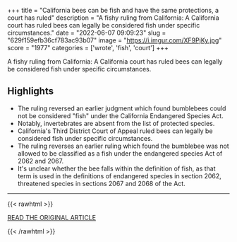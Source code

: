 +++
title = "California bees can be fish and have the same protections, a court has ruled"
description = "A fishy ruling from California: A California court has ruled bees can legally be considered fish under specific circumstances."
date = "2022-06-07 09:09:23"
slug = "629f159efb36cf783ac93b07"
image = "https://i.imgur.com/XF9PjKy.jpg"
score = "1977"
categories = ['wrote', 'fish', 'court']
+++

A fishy ruling from California: A California court has ruled bees can legally be considered fish under specific circumstances.

## Highlights

- The ruling reversed an earlier judgment which found bumblebees could not be considered "fish" under the California Endangered Species Act.
- Notably, invertebrates are absent from the list of protected species.
- California's Third District Court of Appeal ruled bees can legally be considered fish under specific circumstances.
- The ruling reverses an earlier ruling which found the bumblebee was not allowed to be classified as a fish under the endangered species Act of 2062 and 2067.
- It's unclear whether the bee falls within the definition of fish, as that term is used in the definitions of endangered species in section 2062, threatened species in sections 2067 and 2068 of the Act.

---

{{< rawhtml >}}
  <p class="article-category">
    <a target="_blank" href="https://www.cnn.com/2022/06/06/us/california-bees-fish-court-ruling-scn-trnd/index.html">READ THE ORIGINAL ARTICLE</a>
  </p>
{{< /rawhtml >}}
